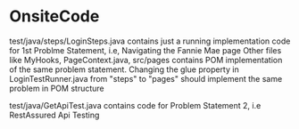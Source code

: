 
# OnsiteCode

test/java/steps/LoginSteps.java contains just a running implementation code for 1st Problme Statement, i.e, Navigating the Fannie Mae page
Other files like MyHooks, PageContext.java, src/pages contains POM implementation of the same problem statement.
Changing the glue property in LoginTestRunner.java from "steps" to "pages" should implement the same problem in POM structure

test/java/GetApiTest.java  contains code for Problem Statement 2, i.e RestAssured Api Testing
